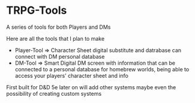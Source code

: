 # TRPG-Tools
A series of tools for both Players and DMs

Here are all the tools that I plan to make

 - Player-Tool => Character Sheet digital substitute and datrabase can connect with DM personal database
 - DM-Tool => Smart Digital DM screen with information that can be connected to a personal database for homebrew worlds, being able to access your players' character sheet and info
 
 First built for D&D 5e later on will add other systems maybe even the possibility of creating custom systems

